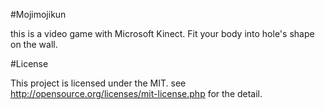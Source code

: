#Mojimojikun

this is a video game with Microsoft Kinect.
Fit your body into hole's shape on the wall.

#License

This project is licensed under the MIT. see http://opensource.org/licenses/mit-license.php for the detail.
